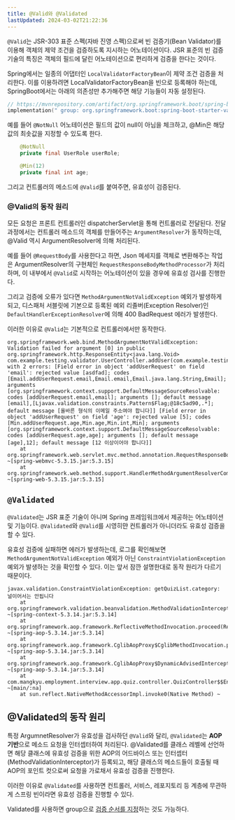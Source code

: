```yaml
---
title: @Valid와 @Validated
lastUpdated: 2024-03-02T21:22:36
---
```


`@Valid`는 JSR-303 표준 스펙(자바 진영 스펙)으로써 빈 검증기(Bean Validator)를 이용해 객체의 제약 조건을 검증하도록 지시하는 어노테이션이다. JSR 표준의 빈 검증 기술의 특징은 객체의 필드에 달린 어노테이션으로 편리하게 검증을 한다는 것이다.

Spring에서는 일종의 어댑터인 `LocalValidatorFactoryBean`이 제약 조건 검증을 처리한다. 이를 이용하려면 LocalValidatorFactoryBean을 빈으로 등록해야 하는데, SpringBoot에서는 아래의 의존성만 추가해주면 해당 기능들이 자동 설정된다.

```kotlin
// https://mvnrepository.com/artifact/org.springframework.boot/spring-boot-starter-validation
implementation(" group: org.springframework.boot:spring-boot-starter-validation")
```

예를 들어 `@NotNull` 어노테이션은 필드의 값이 null이 아님을 체크하고, @Min은 해당 값의 최솟값을 지정할 수 있도록 한다.

```java
	@NotNull
	private final UserRole userRole;

	@Min(12)
	private final int age;
```

그리고 컨트롤러의 메소드에 `@Valid`를 붙여주면, 유효성이 검증된다.

### @Valid의 동작 원리

모든 요청은 프론트 컨트롤러인 dispatcherServlet을 통해 컨트롤러로 전달된다. 전달 과정에서는 컨트롤러 메소드의 객체를 만들어주는 `ArgumentResolver`가 동작하는데, @Valid 역시 ArgumentResolver에 의해 처리된다.

예를 들어 `@RequestBody`를 사용한다고 하면, Json 메세지를 객체로 변환해주는 작업은 ArgumentResolver의 구현체인 `RequestResponseBodyMethodProcessor`가 처리하며, 이 내부에서 `@Valid`로 시작하는 어노테이션이 있을 경우에 유효성 검사를 진행한다. 

그리고 검증에 오류가 있다면 `MethodArgumentNotValidException` 예외가 발생하게 되고, 디스패처 서블릿에 기본으로 등록된 예외 리졸버(Exception Resolver)인 `DefaultHandlerExceptionResolver`에 의해 400 BadRequest 에러가 발생한다.

이러한 이유로 `@Valid`는 기본적으로 컨트롤러에서만 동작한다.

```log
org.springframework.web.bind.MethodArgumentNotValidException: Validation failed for argument [0] in public org.springframework.http.ResponseEntity<java.lang.Void> com.example.testing.validator.UserController.addUser(com.example.testing.validator.AddUserRequest) with 2 errors: [Field error in object 'addUserRequest' on field 'email': rejected value [asdfad]; codes [Email.addUserRequest.email,Email.email,Email.java.lang.String,Email]; arguments [org.springframework.context.support.DefaultMessageSourceResolvable: codes [addUserRequest.email,email]; arguments []; default message [email],[Ljavax.validation.constraints.Pattern$Flag;@18c5ad90,.*]; default message [올바른 형식의 이메일 주소여야 합니다]] [Field error in object 'addUserRequest' on field 'age': rejected value [5]; codes [Min.addUserRequest.age,Min.age,Min.int,Min]; arguments [org.springframework.context.support.DefaultMessageSourceResolvable: codes [addUserRequest.age,age]; arguments []; default message [age],12]; default message [12 이상이어야 합니다]] 
	at org.springframework.web.servlet.mvc.method.annotation.RequestResponseBodyMethodProcessor.resolveArgument(RequestResponseBodyMethodProcessor.java:141) ~[spring-webmvc-5.3.15.jar:5.3.15]
	at org.springframework.web.method.support.HandlerMethodArgumentResolverComposite.resolveArgument(HandlerMethodArgumentResolverComposite.java:122) ~[spring-web-5.3.15.jar:5.3.15]
```

## `@Validated`

`@Validated`는 JSR 표준 기술이 아니며 Spring 프레임워크에서 제공하는 어노테이션 및 기능이다. `@Validated`와 `@Valid`를 시영히먄 컨트롤러가 아니더라도 유효성 검증을 할 수 있다. 

유효성 검증에 실패하면 에러가 발생하는데, 로그를 확인해보면 `MethodArgumentNotValidException` 예외가 아닌 `ConstraintViolationException` 예외가 발생하는 것을 확인할 수 있다. 이는 앞서 잠깐 설명한대로 동작 원리가 다르기 때문이다.

```log
javax.validation.ConstraintViolationException: getQuizList.category: 널이어서는 안됩니다 
    at org.springframework.validation.beanvalidation.MethodValidationInterceptor.invoke(MethodValidationInterceptor.java:120) ~[spring-context-5.3.14.jar:5.3.14] 
    at org.springframework.aop.framework.ReflectiveMethodInvocation.proceed(ReflectiveMethodInvocation.java:186) ~[spring-aop-5.3.14.jar:5.3.14] 
    at org.springframework.aop.framework.CglibAopProxy$CglibMethodInvocation.proceed(CglibAopProxy.java:753) ~[spring-aop-5.3.14.jar:5.3.14] 
    at org.springframework.aop.framework.CglibAopProxy$DynamicAdvisedInterceptor.intercept(CglibAopProxy.java:698) ~[spring-aop-5.3.14.jar:5.3.14] 
    at com.mangkyu.employment.interview.app.quiz.controller.QuizController$$EnhancerBySpringCGLIB$$b23fe1de.getQuizList(<generated>) ~[main/:na] 
    at sun.reflect.NativeMethodAccessorImpl.invoke0(Native Method) ~
```

## @Validated의 동작 원리

특정 ArgumnetResolver가 유효성을 검사하던 `@Valid`와 달리, `@Validated`는 **AOP 기반**으로 메소드 요청을 인터셉터하여 처리된다. @Validated를 클래스 레벨에 선언하면 해당 클래스에 유효성 검증을 위한 AOP의 어드바이스 또는 인터셉터(MethodValidationInterceptor)가 등록되고, 해당 클래스의 메소드들이 호출될 때 AOP의 포인트 컷으로써 요청을 가로채서 유효성 검증을 진행한다.

이러한 이유로 `@Validated`를 사용하면 컨트롤러, 서비스, 레포지토리 등 계층에 무관하게 스프링 빈이라면 유효성 검증을 진행할 수 있다.

Validated를 사용하면 group으로 [검증 순서를 지정](@GroupSequence.md)하는 것도 가능하다. 